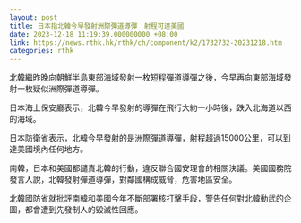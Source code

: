 ```yaml
---
layout: post
title: 日本指北韓今早發射洲際彈道導彈　射程可達美國
date: 2023-12-18 11:19:39.000000000 +08:00
link: https://news.rthk.hk/rthk/ch/component/k2/1732732-20231218.htm
categories: rthk
---
```


北韓繼昨晚向朝鮮半島東部海域發射一枚短程彈道導彈之後，今早再向東部海域發射一枚疑似洲際彈道導彈。

日本海上保安廳表示，北韓今早發射的導彈在飛行大約一小時後，跌入北海道以西的海域。

日本防衛省表示，北韓今早發射的是洲際彈道導彈，射程超過15000公里，可以到達美國境內任何地方。

南韓，日本和美國都譴責北韓的行動，違反聯合國安理會的相關決議。美國國務院發言人說，北韓發射彈道導彈，對鄰國構成威脅，危害地區安全。

北韓國防省就批評南韓和美國今年不斷部署核打擊手段，警告任何對北韓動武的企圖，都會遭到先發制人的毀滅性回應。
